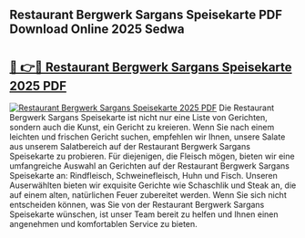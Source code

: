 ## Restaurant Bergwerk Sargans Speisekarte PDF Download Online 2025 Sedwa

# <h2><a href="http://gcdtckg.nevu.top/?p=Restaurant+Bergwerk+Sargans+Speisekarte">🔗 👉🔴 Restaurant Bergwerk Sargans Speisekarte 2025 PDF</a></h2>

[![Restaurant Bergwerk Sargans Speisekarte 2025 PDF](https://i.imgur.com/dBaPXMq.png)](http://gcdtckg.nevu.top/?p=Restaurant+Bergwerk+Sargans+Speisekarte)
Die Restaurant Bergwerk Sargans Speisekarte ist nicht nur eine Liste von Gerichten, sondern auch die Kunst, ein Gericht zu kreieren. Wenn Sie nach einem leichten und frischen Gericht suchen, empfehlen wir Ihnen, unsere Salate aus unserem Salatbereich auf der Restaurant Bergwerk Sargans Speisekarte zu probieren. Für diejenigen, die Fleisch mögen, bieten wir eine umfangreiche Auswahl an Gerichten auf der Restaurant Bergwerk Sargans Speisekarte an: Rindfleisch, Schweinefleisch, Huhn und Fisch. Unseren Auserwählten bieten wir exquisite Gerichte wie Schaschlik und Steak an, die auf einem alten, natürlichen Feuer zubereitet werden. Wenn Sie sich nicht entscheiden können, was Sie von der Restaurant Bergwerk Sargans Speisekarte wünschen, ist unser Team bereit zu helfen und Ihnen einen angenehmen und komfortablen Service zu bieten.
